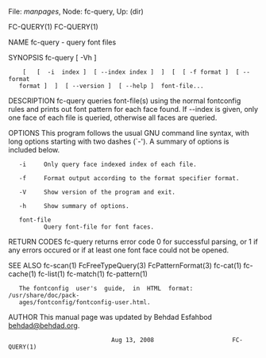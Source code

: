 File: *manpages*,  Node: fc-query,  Up: (dir)

FC-QUERY(1)                                                        FC-QUERY(1)



NAME
       fc-query - query font files

SYNOPSIS
       fc-query [ -Vh ]

        [   [  -i  index ]  [ --index index ]  ]  [  [ -f format ]  [ --format
       format ]  ]  [ --version ]  [ --help ]  font-file...

DESCRIPTION
       fc-query queries font-file(s) using the  normal  fontconfig  rules  and
       prints out font pattern for each face found.  If --index is given, only
       one face of each file is queried, otherwise all faces are queried.

OPTIONS
       This program follows the usual  GNU  command  line  syntax,  with  long
       options  starting  with  two  dashes  (`-').  A  summary  of options is
       included below.

       -i     Only query face indexed index of each file.

       -f     Format output according to the format specifier format.

       -V     Show version of the program and exit.

       -h     Show summary of options.

       font-file
              Query font-file for font faces.

RETURN CODES
       fc-query returns error code 0 for  successful  parsing,  or  1  if  any
       errors occured or if at least one font face could not be opened.

SEE ALSO
       fc-scan(1)  FcFreeTypeQuery(3) FcPatternFormat(3) fc-cat(1) fc-cache(1)
       fc-list(1) fc-match(1) fc-pattern(1)

       The fontconfig  user's  guide,  in  HTML  format:  /usr/share/doc/pack-
       ages/fontconfig/fontconfig-user.html.

AUTHOR
       This manual page was updated by Behdad Esfahbod <behdad@behdad.org>.



                                 Aug 13, 2008                      FC-QUERY(1)
